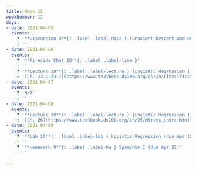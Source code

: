 ```yaml
---
title: Week 12
weekNumber: 12
days:
- date: 2021-04-05
  events:
    ? '**Discussion 4**{: .label .label-disc } [Gradient Descent and HCE](https://drive.google.com/file/d/17i0TFsNUd5tBMmBJ-Z3ojE0uNFPveYOP/view?usp=sharing) [(Solutions)](https://drive.google.com/file/d/1WlaH1f6Kqhygv3lDbeWpALfgEssBFWSH/view?usp=sharing)'
    : ''
- date: 2021-04-06
  events:
    ? '**Fireside Chat 10**{: .label .label-live }'
    : ''
    ? '**Lecture 19**{: .label .label-lecture } [Logistic Regression I](lecture/lec19)'
    : '[Ch. 23.4-23.7](https://www.textbook.ds100.org/ch/23/classification_log_reg.html)'
- date: 2021-04-07
  events:
    ? 'N/A'
    : ''
- date: 2021-04-08
  events:
    ? '**Lecture 20**{: .label .label-lecture } [Logistic Regression II, Classification](lecture/lec20)'
    : '[Ch. 26](https://www.textbook.ds100.org/ch/26/dtrees_intro.html)'
- date: 2021-04-09
  events:
    ? '**Lab 10**{: .label .label-lab } Logistic Regression (due Apr 15)'
    : ''
    ? '**Homework 9**{: .label .label-hw } Spam/Ham I (due Apr 15)'
    : ''

---
```

